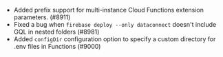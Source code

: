 - Added prefix support for multi-instance Cloud Functions extension parameters. (#8911)
- Fixed a bug when `firebase deploy --only dataconnect` doesn't include GQL in nested folders (#8981)
- Added `configDir` configuration option to specify a custom directory for .env files in Functions (#9000)
